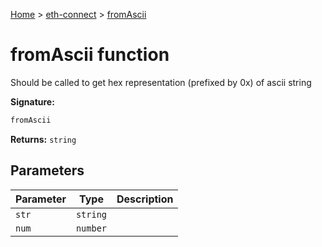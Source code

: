 [Home](./index) &gt; [eth-connect](./eth-connect.md) &gt; [fromAscii](./eth-connect.fromascii.md)

# fromAscii function

Should be called to get hex representation (prefixed by 0x) of ascii string

**Signature:**
```javascript
fromAscii
```
**Returns:** `string`

## Parameters

|  Parameter | Type | Description |
|  --- | --- | --- |
|  `str` | `string` |  |
|  `num` | `number` |  |

